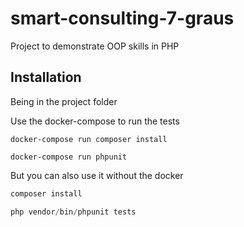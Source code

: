 # smart-consulting-7-graus
Project to demonstrate OOP skills in PHP

## Installation

Being in the project folder

Use the docker-compose to run the tests

```docker
docker-compose run composer install

docker-compose run phpunit
```

But you can also use it without the docker

```php
composer install

php vendor/bin/phpunit tests
```